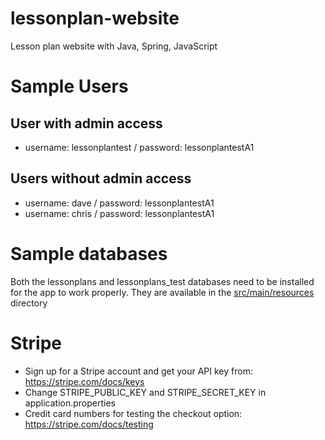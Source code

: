 # lessonplan-website
Lesson plan website with Java, Spring, JavaScript

# Sample Users
## User with admin access
 - username: lessonplantest / password: lessonplantestA1

## Users without admin access
 - username: dave / password: lessonplantestA1
 - username: chris / password: lessonplantestA1

# Sample databases
Both the lessonplans and lessonplans_test databases need to be installed for the app to work properly. They are available in the [src/main/resources](https://github.com/chrisenoch/lessonplan-website/tree/develop/src/main/resources) directory

# Stripe
 - Sign up for a Stripe account and get your API key from: https://stripe.com/docs/keys  
 - Change STRIPE_PUBLIC_KEY and STRIPE_SECRET_KEY in application.properties
 - Credit card numbers for testing the checkout option: https://stripe.com/docs/testing

